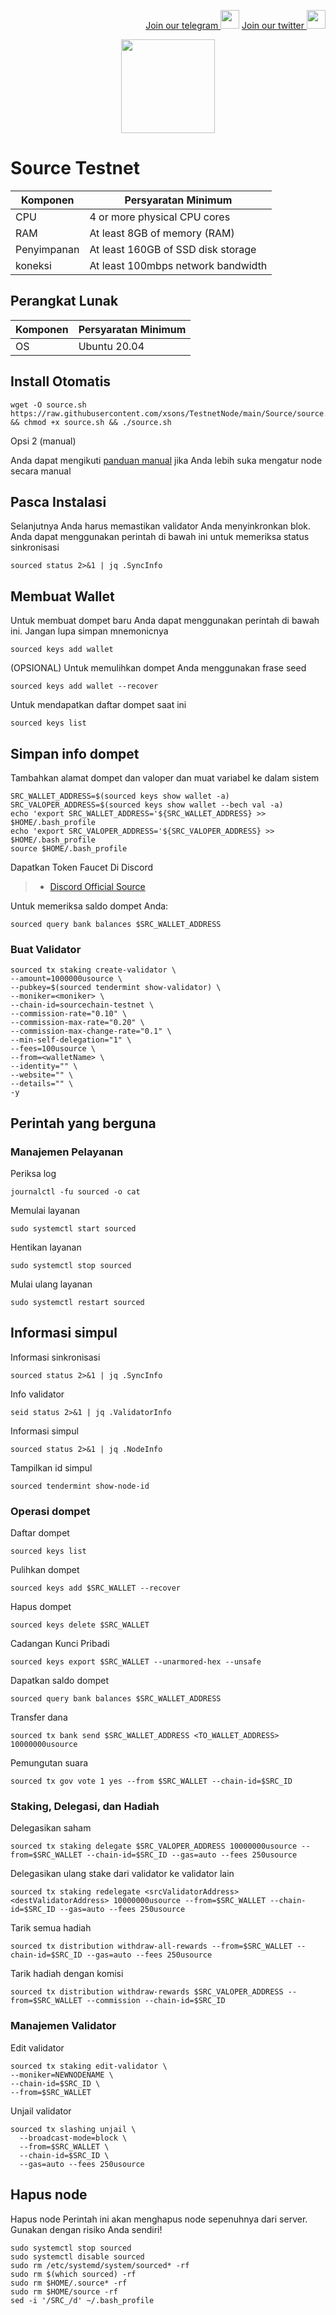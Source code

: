 <p style="font-size:14px" align="right">
<a href="https://t.me/BeritaCryptoo" target="_blank">Join our telegram <img src="https://user-images.githubusercontent.com/50621007/183283867-56b4d69f-bc6e-4939-b00a-72aa019d1aea.png" width="30"/></a>
<a href="https://twitter.com/BeritaCryptoo" target="_blank">Join our twitter <img src="https://user-images.githubusercontent.com/108946833/184274157-08210464-fa03-493d-b01c-2420c67a524f.jpg" width="30"/></a>
</p>

<p align="center">
  <img height="150" height="auto" src="https://user-images.githubusercontent.com/108946833/188787002-658bf009-a004-447d-979d-cf57e07b1ba1.jpg">
</p>

# Source Testnet

|  Komponen |  Persyaratan Minimum |
| ------------ | ------------ |
| CPU  | 4 or more physical CPU cores  |
| RAM | At least 8GB of memory (RAM) |
| Penyimpanan  | At least 160GB of SSD disk storage |
| koneksi | At least 100mbps network bandwidth |

## Perangkat Lunak

|Komponen | Persyaratan Minimum |
| ------------ | ------------ |
| OS | Ubuntu 20.04 | 

## Install Otomatis
```console
wget -O source.sh https://raw.githubusercontent.com/xsons/TestnetNode/main/Source/source.sh && chmod +x source.sh && ./source.sh
```
Opsi 2 (manual)

Anda dapat mengikuti [panduan manual](https://github.com/xsons/TestnetNode/blob/main/Source/Manual.md) jika Anda lebih suka mengatur node secara manual

## Pasca Instalasi
Selanjutnya Anda harus memastikan validator Anda menyinkronkan blok. Anda dapat menggunakan perintah di bawah ini untuk memeriksa status sinkronisasi
```console
sourced status 2>&1 | jq .SyncInfo
```
## Membuat Wallet
Untuk membuat dompet baru Anda dapat menggunakan perintah di bawah ini. Jangan lupa simpan mnemonicnya
```console
sourced keys add wallet
```
(OPSIONAL) Untuk memulihkan dompet Anda menggunakan frase seed
```console
sourced keys add wallet --recover
```
Untuk mendapatkan daftar dompet saat ini
```console
sourced keys list
```

## Simpan info dompet
Tambahkan alamat dompet dan valoper dan muat variabel ke dalam sistem
```console
SRC_WALLET_ADDRESS=$(sourced keys show wallet -a)
SRC_VALOPER_ADDRESS=$(sourced keys show wallet --bech val -a)
echo 'export SRC_WALLET_ADDRESS='${SRC_WALLET_ADDRESS} >> $HOME/.bash_profile
echo 'export SRC_VALOPER_ADDRESS='${SRC_VALOPER_ADDRESS} >> $HOME/.bash_profile
source $HOME/.bash_profile
```
Dapatkan Token Faucet Di Discord
>- [Discord Official Source](https://discord.gg/MgcfAgrD)

Untuk memeriksa saldo dompet Anda:
```console
sourced query bank balances $SRC_WALLET_ADDRESS
```
### Buat Validator
```console
sourced tx staking create-validator \
--amount=1000000usource \
--pubkey=$(sourced tendermint show-validator) \
--moniker=<moniker> \
--chain-id=sourcechain-testnet \
--commission-rate="0.10" \
--commission-max-rate="0.20" \
--commission-max-change-rate="0.1" \
--min-self-delegation="1" \
--fees=100usource \
--from=<walletName> \
--identity="" \
--website="" \
--details="" \
-y
```
## Perintah yang berguna
### Manajemen Pelayanan
Periksa log
```console
journalctl -fu sourced -o cat
```
Memulai layanan
```console
sudo systemctl start sourced
```
Hentikan layanan
```console
sudo systemctl stop sourced
```
Mulai ulang layanan
```console
sudo systemctl restart sourced
```
## Informasi simpul
Informasi sinkronisasi
```console
sourced status 2>&1 | jq .SyncInfo
```
Info validator
```console
seid status 2>&1 | jq .ValidatorInfo
```
Informasi simpul
```console
sourced status 2>&1 | jq .NodeInfo
```
Tampilkan id simpul
```console
sourced tendermint show-node-id
```
### Operasi dompet
Daftar dompet
```console
sourced keys list
```
Pulihkan dompet
```console
sourced keys add $SRC_WALLET --recover
```
Hapus dompet
```console
sourced keys delete $SRC_WALLET
```
Cadangan Kunci Pribadi
```console
sourced keys export $SRC_WALLET --unarmored-hex --unsafe
```
Dapatkan saldo dompet
```console
sourced query bank balances $SRC_WALLET_ADDRESS
```
Transfer dana
```console
sourced tx bank send $SRC_WALLET_ADDRESS <TO_WALLET_ADDRESS> 10000000usource
```
Pemungutan suara
```console
sourced tx gov vote 1 yes --from $SRC_WALLET --chain-id=$SRC_ID
```
### Staking, Delegasi, dan Hadiah
Delegasikan saham
```console
sourced tx staking delegate $SRC_VALOPER_ADDRESS 10000000usource --from=$SRC_WALLET --chain-id=$SRC_ID --gas=auto --fees 250usource
```
Delegasikan ulang stake dari validator ke validator lain
```console
sourced tx staking redelegate <srcValidatorAddress> <destValidatorAddress> 10000000usource --from=$SRC_WALLET --chain-id=$SRC_ID --gas=auto --fees 250usource
```
Tarik semua hadiah
```console
sourced tx distribution withdraw-all-rewards --from=$SRC_WALLET --chain-id=$SRC_ID --gas=auto --fees 250usource
```
Tarik hadiah dengan komisi
```console
sourced tx distribution withdraw-rewards $SRC_VALOPER_ADDRESS --from=$SRC_WALLET --commission --chain-id=$SRC_ID
```

### Manajemen Validator
Edit validator
```console
sourced tx staking edit-validator \
--moniker=NEWNODENAME \
--chain-id=$SRC_ID \
--from=$SRC_WALLET
 ```
Unjail validator
```console
sourced tx slashing unjail \
  --broadcast-mode=block \
  --from=$SRC_WALLET \
  --chain-id=$SRC_ID \
  --gas=auto --fees 250usource
 ```
## Hapus node

Hapus node Perintah ini akan menghapus node sepenuhnya dari server. Gunakan dengan risiko Anda sendiri!
```console
sudo systemctl stop sourced
sudo systemctl disable sourced
sudo rm /etc/systemd/system/sourced* -rf
sudo rm $(which sourced) -rf
sudo rm $HOME/.source* -rf
sudo rm $HOME/source -rf
sed -i '/SRC_/d' ~/.bash_profile
```
